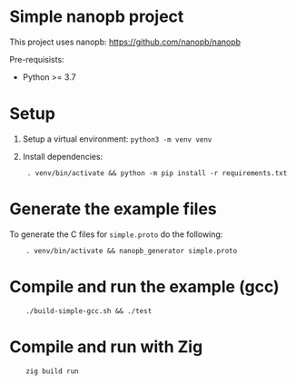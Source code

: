 Simple nanopb project
=====================

This project uses nanopb: https://github.com/nanopb/nanopb

Pre-requisists:

- Python >= 3.7


# Setup

1. Setup a virtual environment: `python3 -m venv venv`
2. Install dependencies:

        . venv/bin/activate && python -m pip install -r requirements.txt

# Generate the example files

To generate the C files for `simple.proto` do the following:

        . venv/bin/activate && nanopb_generator simple.proto

# Compile and run the example (gcc)

        ./build-simple-gcc.sh && ./test

# Compile and run with Zig

        zig build run
